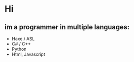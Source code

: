 # Hi
## im a programmer in multiple languages:

- Haxe / ASL
- C# / C++
- Python
- Html, Javascript
